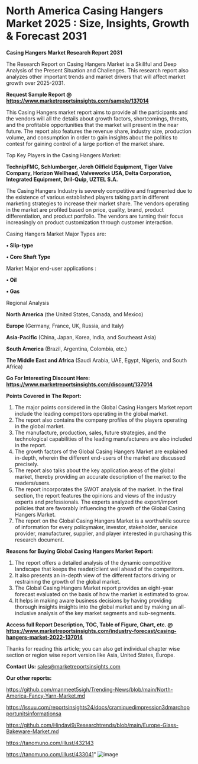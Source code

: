 # North America Casing Hangers Market 2025 : Size, Insights, Growth & Forecast 2031

<strong>Casing Hangers Market Research Report 2031</strong>

The Research Report on Casing Hangers Market is a Skillful and Deep Analysis of the Present Situation and Challenges. This research report also analyzes other important trends and market drivers that will affect market growth over 2025-2031.

<strong>Request Sample Report @ <a href=https://www.marketreportsinsights.com/sample/137014>https://www.marketreportsinsights.com/sample/137014</a></strong>

This Casing Hangers market report aims to provide all the participants and the vendors will all the details about growth factors, shortcomings, threats, and the profitable opportunities that the market will present in the near future. The report also features the revenue share, industry size, production volume, and consumption in order to gain insights about the politics to contest for gaining control of a large portion of the market share.

Top Key Players in the Casing Hangers Market:

<strong>TechnipFMC, Schlumberger, Jereh Oilfield Equipment, Tiger Valve Company, Horizon Wellhead, Valveworks USA, Delta Corporation, Integrated Equipment, Dril-Quip, UZTEL S.A.</strong>

The Casing Hangers Industry is severely competitive and fragmented due to the existence of various established players taking part in different marketing strategies to increase their market share. The vendors operating in the market are profiled based on price, quality, brand, product differentiation, and product portfolio. The vendors are turning their focus increasingly on product customization through customer interaction.

Casing Hangers Market Major Types are:

<strong>• Slip-type

• Core Shaft Type</strong>

Market Major end-user applications :

<strong>• Oil

• Gas</strong>

Regional Analysis

</u><strong><b>North America</b></strong> (the United States, Canada, and Mexico)

<strong><b>Europe </b></strong>(Germany, France, UK, Russia, and Italy)

<strong><b>Asia-Pacific</b></strong> (China, Japan, Korea, India, and Southeast Asia)

<strong><b>South America</b></strong> (Brazil, Argentina, Colombia, etc.)

<strong><b>The Middle East and Africa</b></strong> (Saudi Arabia, UAE, Egypt, Nigeria, and South Africa)

<strong>Go For Interesting Discount Here: <a href=https://www.marketreportsinsights.com/discount/137014>https://www.marketreportsinsights.com/discount/137014</a></strong>

<strong>Points Covered in The Report:</strong>
<ol>
  <li>The major points considered in the Global Casing Hangers Market report include the leading competitors operating in the global market.</li>
  <li>The report also contains the company profiles of the players operating in the global market.</li>
  <li>The manufacture, production, sales, future strategies, and the technological capabilities of the leading manufacturers are also included in the report.</li>
  <li>The growth factors of the Global Casing Hangers Market are explained in-depth, wherein the different end-users of the market are discussed precisely.</li>
  <li>The report also talks about the key application areas of the global market, thereby providing an accurate description of the market to the readers/users.</li>
  <li>The report incorporates the SWOT analysis of the market. In the final section, the report features the opinions and views of the industry experts and professionals. The experts analyzed the export/import policies that are favorably influencing the growth of the Global Casing Hangers Market.</li>
  <li>The report on the Global Casing Hangers Market is a worthwhile source of information for every policymaker, investor, stakeholder, service provider, manufacturer, supplier, and player interested in purchasing this research document.</li>
</ol>
<strong>Reasons for Buying Global Casing Hangers Market Report:</strong>

<ol>
  <li>The report offers a detailed analysis of the dynamic competitive landscape that keeps the reader/client well ahead of the competitors.</li>
  <li>It also presents an in-depth view of the different factors driving or restraining the growth of the global market.</li>
  <li>The Global Casing Hangers Market report provides an eight-year forecast evaluated on the basis of how the market is estimated to grow.</li>
  <li>It helps in making aware business decisions by having providing thorough insights insights into the global market and by making an all-inclusive analysis of the key market segments and sub-segments.</li>
</ol>
<strong>Access full Report Description, TOC, Table of Figure, Chart, etc. @ <a href=https://www.marketreportsinsights.com/industry-forecast/casing-hangers-market-2022-137014>https://www.marketreportsinsights.com/industry-forecast/casing-hangers-market-2022-137014</a></strong>


Thanks for reading this article; you can also get individual chapter wise section or region wise report version like Asia, United States, Europe.

<strong>Contact Us:</strong>
sales@marketreportsinsights.com

<strong>Our other reports:</strong>

<a href=https://github.com/manmeet5sigh/Trending-News/blob/main/North-America-Fancy-Yarn-Market.md>https://github.com/manmeet5sigh/Trending-News/blob/main/North-America-Fancy-Yarn-Market.md</a>

<a href=https://issuu.com/reportsinsights24/docs/cramiquedimpression3dmarchopportunitsinformationsa>https://issuu.com/reportsinsights24/docs/cramiquedimpression3dmarchopportunitsinformationsa</a>

<a href=https://github.com/Hindavi9/Researchtrends/blob/main/Europe-Glass-Bakeware-Market.md>https://github.com/Hindavi9/Researchtrends/blob/main/Europe-Glass-Bakeware-Market.md</a>

<a href=https://tanomuno.com/illust/432143>https://tanomuno.com/illust/432143</a>

<a href=https://tanomuno.com/illust/433041>https://tanomuno.com/illust/433041</a>"
![image](https://github.com/user-attachments/assets/e93723da-8946-4d12-b20b-494cf883c749)

